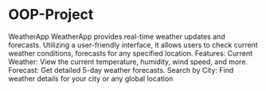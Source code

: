 # OOP-Project
WeatherApp
WeatherApp provides real-time weather updates and forecasts. Utilizing a user-friendly interface, it allows users to check current weather conditions, forecasts for any specified location.
Features:
Current Weather: View the current temperature, humidity, wind speed, and more.
Forecast: Get detailed 5-day weather forecasts.
Search by City: Find weather details for your city or any global location
